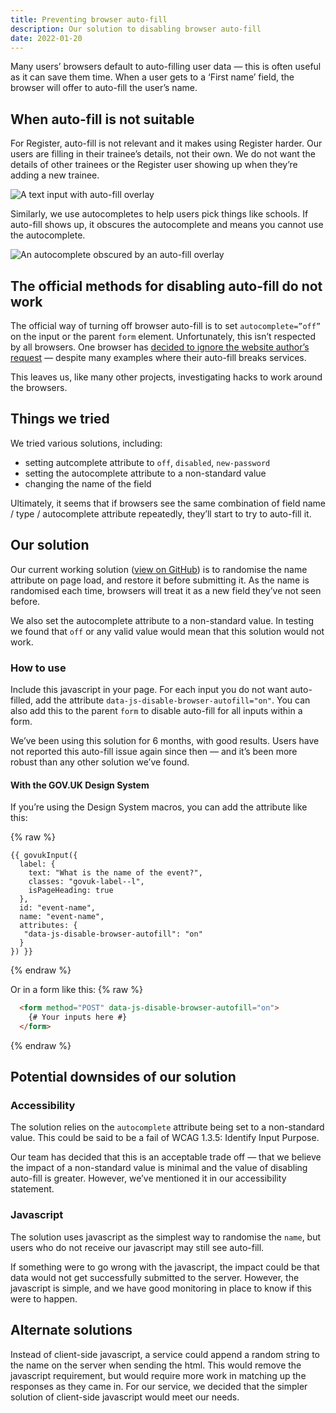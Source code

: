 ```yaml
---
title: Preventing browser auto-fill
description: Our solution to disabling browser auto-fill
date: 2022-01-20
---
```


Many users’ browsers default to auto-filling user data — this is often useful as it can save them time. When a user gets to a ‘First name’ field, the browser will offer to auto-fill the user’s name.

## When auto-fill is not suitable

For Register, auto-fill is not relevant and it makes using Register harder. Our users are filling in their trainee’s details, not their own. We do not want the details of other trainees or the Register user showing up when they’re adding a new trainee.

![A text input with auto-fill overlay](1-text-input-with-auto-fill.png)

Similarly, we use autocompletes to help users pick things like schools. If auto-fill shows up, it obscures the autocomplete and means you cannot use the autocomplete.

![An autocomplete obscured by an auto-fill overlay](2-autocomplete-with-auto-fill.png "Autocomplete made hard to use because of auto-fill")

## The official methods for disabling auto-fill do not work

The official way of turning off browser auto-fill is to set `autocomplete=”off”` on the input or the parent `form` element. Unfortunately, this isn’t respected by all browsers. One browser has [decided to ignore the website author’s request](https://bugs.chromium.org/p/chromium/issues/detail?id=914451) — despite many examples where their auto-fill breaks services.

This leaves us, like many other projects, investigating hacks to work around the browsers.

## Things we tried

We tried various solutions, including:

* setting autcomplete attribute to `off`, `disabled`, `new-password`
* setting the autocomplete attribute to a non-standard value
* changing the name of the field

Ultimately, it seems that if browsers see the same combination of field name / type / autocomplete attribute repeatedly, they’ll start to try to auto-fill it.

## Our solution

Our current working solution ([view on GitHub](https://github.com/DFE-Digital/register-trainee-teachers/blob/main/app/webpacker/scripts/global/disable-browser-autofill.js)) is to randomise the name attribute on page load, and restore it before submitting it. As the name is randomised each time, browsers will treat it as a new field they’ve not seen before.

We also set the autocomplete attribute to a non-standard value. In testing we found that `off` or any valid value would mean that this solution would not work.

### How to use

Include this javascript in your page. For each input you do not want auto-filled, add the attribute `data-js-disable-browser-autofill="on"`. You can also add this to the parent `form` to disable auto-fill for all inputs within a form.

We’ve been using this solution for 6 months, with good results. Users have not reported this auto-fill issue again since then — and it’s been more robust than any other solution we’ve found.

#### With the GOV.UK Design System

If you’re using the Design System macros, you can add the attribute like this:

{% raw %}

```jinja2
{{ govukInput({
  label: {
    text: "What is the name of the event?",
    classes: "govuk-label--l",
    isPageHeading: true
  },
  id: "event-name",
  name: "event-name",
  attributes: {
   "data-js-disable-browser-autofill": "on"
  }
}) }}
```

{% endraw %}

Or in a form like this:
{% raw %}

```html
  <form method="POST" data-js-disable-browser-autofill="on">
    {# Your inputs here #}
  </form>
```

{% endraw %}

## Potential downsides of our solution

### Accessibility

The solution relies on the `autocomplete` attribute being set to a non-standard value. This could be said to be a fail of WCAG 1.3.5: Identify Input Purpose.

Our team has decided that this is an acceptable trade off — that we believe the impact of a non-standard value is minimal and the value of disabling auto-fill is greater. However, we’ve mentioned it in our accessibility statement.

### Javascript

The solution uses javascript as the simplest way to randomise the `name`, but users who do not receive our javascript may still see auto-fill.

If something were to go wrong with the javascript, the impact could be that data would not get successfully submitted to the server. However, the javascript is simple, and we have good monitoring in place to know if this were to happen.

## Alternate solutions

Instead of client-side javascript, a service could append a random string to the name on the server when sending the html. This would remove the javascript requirement, but would require more work in matching up the responses as they came in. For our service, we decided that the simpler solution of client-side javascript would meet our needs.
